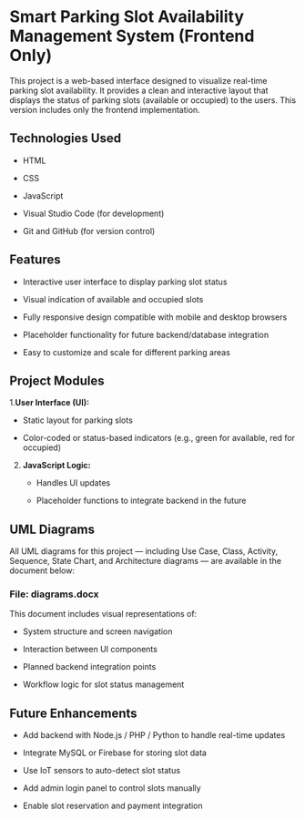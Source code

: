 # **Smart Parking Slot Availability Management System (Frontend Only)**

This project is a web-based interface designed to visualize real-time parking slot availability. It provides a clean and interactive layout that displays the status of parking slots (available or occupied) to the users. This version includes only the frontend implementation.

## **Technologies Used**
- HTML

- CSS

- JavaScript

- Visual Studio Code (for development)

- Git and GitHub (for version control)

## **Features**

- Interactive user interface to display parking slot status

- Visual indication of available and occupied slots

- Fully responsive design compatible with mobile and desktop browsers

- Placeholder functionality for future backend/database integration

- Easy to customize and scale for different parking areas

## **Project Modules**

1.**User Interface (UI):**

   - Static layout for parking slots

   - Color-coded or status-based indicators (e.g., green for available, red for occupied)

2. **JavaScript Logic:**

    - Handles UI updates

    - Placeholder functions to integrate backend in the future

## **UML Diagrams**

All UML diagrams for this project — including Use Case, Class, Activity, Sequence, State Chart, and Architecture diagrams — are available in the document below:

### **File:** diagrams.docx

This document includes visual representations of:

- System structure and screen navigation

- Interaction between UI components

- Planned backend integration points

- Workflow logic for slot status management

## **Future Enhancements**

- Add backend with Node.js / PHP / Python to handle real-time updates

- Integrate MySQL or Firebase for storing slot data

- Use IoT sensors to auto-detect slot status

- Add admin login panel to control slots manually

- Enable slot reservation and payment integration
